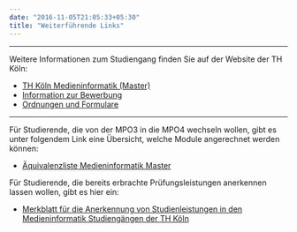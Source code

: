 ```yaml
---
date: "2016-11-05T21:05:33+05:30"
title: "Weiterführende Links"
---
```


---

Weitere Informationen zum Studiengang finden Sie auf der Website der TH Köln:

- [TH Köln Medieninformatik (Master)](https://www.th-koeln.de/studium/medieninformatik-master_3729.php)
- [Information zur Bewerbung](https://www.th-koeln.de/studium/medieninformatik-master--bewerbung_3725.php)
- [Ordnungen und Formulare](https://www.th-koeln.de/studium/medieninformatik-master--ordnungen-und-formulare_3724.php)

---

Für Studierende, die von der MPO3 in die MPO4 wechseln wollen, gibt es unter folgendem Link eine Übersicht, welche Module angerechnet werden können:

- [Äquivalenzliste Medieninformatik Master](https://th-koeln.github.io/mi-2017/aequivalenzliste-master/)

Für Studierende, die bereits erbrachte Prüfungsleistungen anerkennen lassen wollen, gibt es hier ein:

- [Merkblatt für die  Anerkennung von Studienleistungen in den Medieninformatik Studiengängen der TH Köln](/download/merkblatt-anerkennung-von-studienleistungen.pdf)
